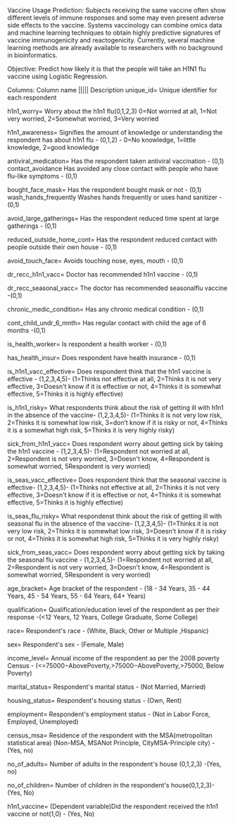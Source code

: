 Vaccine Usage Prediction:
Subjects receiving the same vaccine often show different levels of immune responses and some may even present adverse side effects to the vaccine. Systems vaccinology can combine omics data and machine learning techniques to obtain highly predictive signatures of vaccine immunogenicity and reactogenicity. Currently, several machine learning methods are already available to researchers with no background in bioinformatics.

Objective:
Predict how likely it is that the people will take an H1N1 flu vaccine using Logistic Regression.

Columns:
Column name ||||| Description
unique_id= Unique identifier for each respondent

h1n1_worry= Worry about the h1n1 flu(0,1,2,3) 0=Not worried at all, 1=Not very worried, 2=Somewhat worried, 3=Very worried

h1n1_awareness= Signifies the amount of knowledge or understanding the respondent has about h1n1 flu - (0,1,2) - 0=No knowledge, 1=little knowledge, 2=good knowledge

antiviral_medication= Has the respondent taken antiviral vaccination - (0,1) contact_avoidance Has avoided any close contact with people who have flu-like symptoms - (0,1)

bought_face_mask= Has the respondent bought mask or not - (0,1) wash_hands_frequently Washes hands frequently or uses hand sanitizer -(0,1)

avoid_large_gatherings= Has the respondent reduced time spent at large gatherings - (0,1)

reduced_outside_home_cont= Has the respondent reduced contact with people outside their own house - (0,1)

avoid_touch_face= Avoids touching nose, eyes, mouth - (0,1)

dr_recc_h1n1_vacc= Doctor has recommended h1n1 vaccine - (0,1)

dr_recc_seasonal_vacc= The doctor has recommended seasonalflu vaccine -(0,1)

chronic_medic_condition= Has any chronic medical condition - (0,1)

cont_child_undr_6_mnth= Has regular contact with child the age of 6 months -(0,1)

is_health_worker= Is respondent a health worker - (0,1)

has_health_insur= Does respondent have health insurance - (0,1)

is_h1n1_vacc_effective= Does respondent think that the h1n1 vaccine is effective - (1,2,3,4,5)- (1=Thinks not effective at all, 2=Thinks it is not very effective, 3=Doesn't know if it is effective or not, 4=Thinks it is somewhat effective, 5=Thinks it is highly effective)

is_h1n1_risky= What respondents think about the risk of getting ill with h1n1 in the absence of the vaccine- (1,2,3,4,5)- (1=Thinks it is not very low risk, 2=Thinks it is somewhat low risk, 3=don’t know if it is risky or not, 4=Thinks it is a somewhat high risk, 5=Thinks it is very highly risky)

sick_from_h1n1_vacc= Does respondent worry about getting sick by taking the h1n1 vaccine - (1,2,3,4,5)- (1=Respondent not worried at all, 2=Respondent is not very worried, 3=Doesn't know, 4=Respondent is somewhat worried, 5Respondent is very worried)

is_seas_vacc_effective= Does respondent think that the seasonal vaccine is effective- (1,2,3,4,5)- (1=Thinks not effective at all, 2=Thinks it is not very effective, 3=Doesn't know if it is effective or not, 4=Thinks it is somewhat effective, 5=Thinks it is highly effective)

is_seas_flu_risky= What respondenst think about the risk of getting ill with seasonal flu in the absence of the vaccine- (1,2,3,4,5)- (1=Thinks it is not very low risk, 2=Thinks it is somewhat low risk, 3=Doesn't know if it is risky or not, 4=Thinks it is somewhat high risk, 5=Thinks it is very highly risky)

sick_from_seas_vacc= Does respondent worry about getting sick by taking the seasonal flu vaccine - (1,2,3,4,5)- (1=Respondent not worried at all, 2=Respondent is not very worried, 3=Doesn't know, 4=Respondent is somewhat worried, 5Respondent is very worried)

age_bracket= Age bracket of the respondent - (18 - 34 Years, 35 - 44 Years, 45 - 54 Years, 55 - 64 Years, 64+ Years)

qualification= Qualification/education level of the respondent as per their response -(<12 Years, 12 Years, College Graduate, Some College)

race= Respondent's race - (White, Black, Other or Multiple ,Hispanic)

sex= Respondent's sex - (Female, Male)

income_level= Annual income of the respondent as per the 2008 poverty Census - (<=75000−AbovePoverty,>75000−AbovePoverty,>75000, Below Poverty)

marital_status= Respondent's marital status - (Not Married, Married)

housing_status= Respondent's housing status - (Own, Rent)

employment= Respondent's employment status - (Not in Labor Force, Employed, Unemployed)

census_msa= Residence of the respondent with the MSA(metropolitan statistical area) (Non-MSA, MSANot Principle, CityMSA-Principle city) - (Yes, no)

no_of_adults= Number of adults in the respondent's house (0,1,2,3) -(Yes, no)

no_of_children= Number of children in the respondent's house(0,1,2,3)- (Yes, No)

h1n1_vaccine= (Dependent variable)Did the respondent received the h1n1 vaccine or not(1,0) - (Yes, No)
